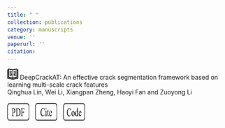 ```yaml
---
title: " "
collection: publications
category: manuscripts
venue: ''
paperurl: ''
citation: 
---
```



<img src="../images/journal.png" alt="Alt text" width="25" height="25"> DeepCrackAT: An effective crack segmentation framework based on learning multi-scale crack features
<br>
Qinghua Lin, Wei Li, Xiangpan Zheng, Haoyi Fan and Zuoyong Li
<br><br>
<a href="https://www.sciencedirect.com/science/article/pii/S0952197623010606">
  <img src="../images/pdf.png" alt="PDF" width="50" height="40" style="display: inline-block; margin-right: 10px;"></a>
<a href="https://www.sciencedirect.com/science/article/pii/S0952197623010606">
  <img src="../images/cite.png" alt="Cite" width="50" height="40" style="display: inline-block; margin-right: 10px;"></a>
<a href="https://www.sciencedirect.com/science/article/pii/S0952197623010606">
  <img src="../images/code.png" alt="Code" width="50" height="40" style="display: inline-block; margin-right: 10px;"></a>
  

